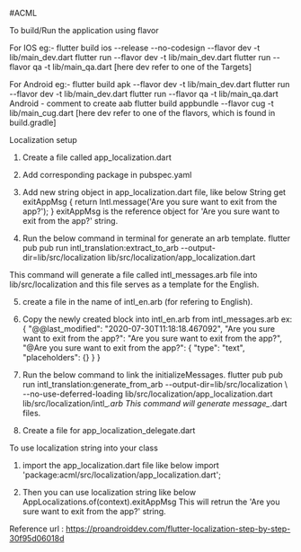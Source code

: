 #ACML

To build/Run the application using flavor

For IOS
eg:- 
flutter build ios --release --no-codesign --flavor dev -t lib/main_dev.dart 
flutter run --flavor dev -t lib/main_dev.dart
flutter run --flavor qa -t lib/main_qa.dart
[here dev refer to one of the Targets]

For Android
eg:-
flutter build apk --flavor dev -t lib/main_dev.dart
flutter run --flavor dev -t lib/main_dev.dart
flutter run --flavor qa -t lib/main_qa.dart 
Android - comment to create aab
flutter build appbundle --flavor cug -t lib/main_cug.dart
[here dev refer to one of the flavors, which is found in build.gradle]


Localization setup

1. Create a file called app_localization.dart
2. Add corresponding package in pubspec.yaml
3. Add new string object in app_localization.dart file, like below 
    String get exitAppMsg {
    return Intl.message('Are you sure want to exit from the app?');
  }
    exitAppMsg is the reference object for 'Are you sure want to exit from the app?' string.

4. Run the below command in terminal for generate an arb template.
    flutter pub pub run intl_translation:extract_to_arb --output-dir=lib/src/localization lib/src/localization/app_localization.dart

 This command will generate a file called intl_messages.arb file into lib/src/localization and this file serves as a template for the English.

5. create a file in the name  of intl_en.arb (for refering to English).

6. Copy the newly created block into intl_en.arb from intl_messages.arb
   ex: {
  "@@last_modified": "2020-07-30T11:18:18.467092",
  "Are you sure want to exit from the app?": "Are you sure want to exit from the app?",
  "@Are you sure want to exit from the app?": {
    "type": "text",
    "placeholders": {}
  }
} 

7. Run the below command to link the initializeMessages.
    flutter pub pub run intl_translation:generate_from_arb --output-dir=lib/src/localization \ --no-use-deferred-loading lib/src/localization/app_localization.dart lib/src/localization/intl_*.arb
    This command will generate message_*.dart files. 

8. Create a file for app_localization_delegate.dart 



To use localization string into your class
1. import the app_localization.dart file like below
   import 'package:acml/src/localization/app_localization.dart';

2. Then you can use localization string like below
   AppLocalizations.of(context).exitAppMsg
   This will retrun the 'Are you sure want to exit from the app?' string. 

Reference url : https://proandroiddev.com/flutter-localization-step-by-step-30f95d06018d
